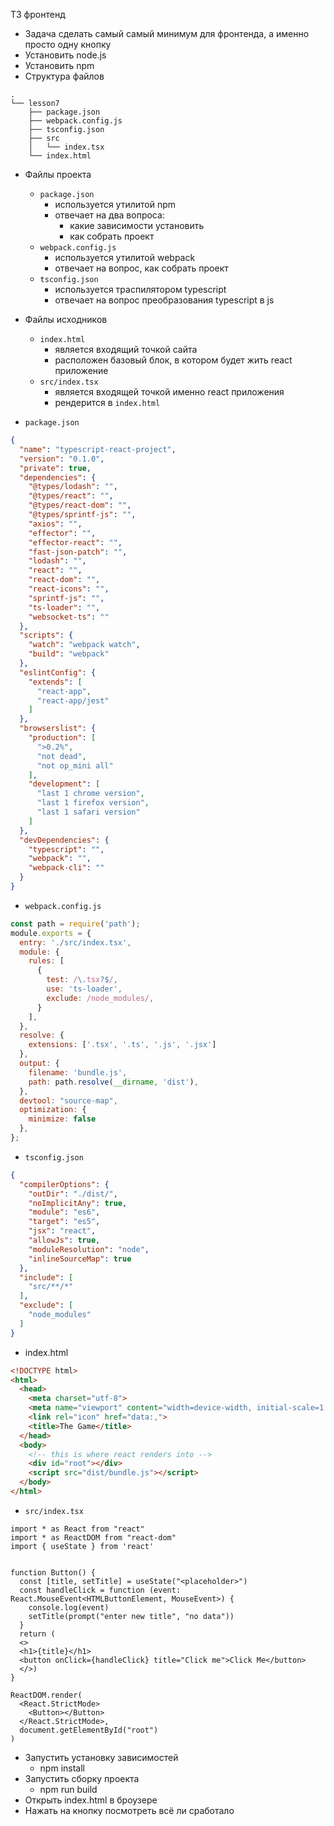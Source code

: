 ТЗ фронтенд

- Задача сделать самый самый минимум для фронтенда, а именно просто одну кнопку
- Установить node.js
- Установить npm
- Структура файлов
```
.
└── lesson7
    ├── package.json
    ├── webpack.config.js
    ├── tsconfig.json
    ├── src
    │   └── index.tsx
    └── index.html
```
- Файлы проекта
  - `package.json`
    - используется утилитой npm
    - отвечает на два вопроса:
      - какие зависимости установить
      - как собрать проект
  - `webpack.config.js`
    - используется утилитой webpack
    - отвечает на вопрос, как собрать проект
  - `tsconfig.json`
    - используется траспилятором typescript
    - отвечает на вопрос преобразования typescript в js
- Файлы исходников
  - `index.html`
    - является входящий точкой сайта
    - расположен базовый блок, в котором будет жить react приложение
  - `src/index.tsx`
    - является входящей точкой именно react приложения 
    - рендерится в `index.html`

- `package.json`
```json
{
  "name": "typescript-react-project",
  "version": "0.1.0",
  "private": true,
  "dependencies": {
    "@types/lodash": "",
    "@types/react": "",
    "@types/react-dom": "",
    "@types/sprintf-js": "",
    "axios": "",
    "effector": "",
    "effector-react": "",
    "fast-json-patch": "",
    "lodash": "",
    "react": "",
    "react-dom": "",
    "react-icons": "",
    "sprintf-js": "",
    "ts-loader": "",
    "websocket-ts": ""
  },
  "scripts": {
    "watch": "webpack watch",
    "build": "webpack"
  },
  "eslintConfig": {
    "extends": [
      "react-app",
      "react-app/jest"
    ]
  },
  "browserslist": {
    "production": [
      ">0.2%",
      "not dead",
      "not op_mini all"
    ],
    "development": [
      "last 1 chrome version",
      "last 1 firefox version",
      "last 1 safari version"
    ]
  },
  "devDependencies": {
    "typescript": "",
    "webpack": "",
    "webpack-cli": ""
  }
}
```
- `webpack.config.js`
```js
const path = require('path');
module.exports = {
  entry: './src/index.tsx',
  module: {
    rules: [
      {
        test: /\.tsx?$/,
        use: 'ts-loader',
        exclude: /node_modules/,
      }
    ],
  },
  resolve: {
    extensions: ['.tsx', '.ts', '.js', '.jsx']
  },
  output: {
    filename: 'bundle.js',
    path: path.resolve(__dirname, 'dist'),
  },
  devtool: "source-map",
  optimization: {
    minimize: false
  },
};
```
- `tsconfig.json`
```json
{
  "compilerOptions": {
    "outDir": "./dist/",
    "noImplicitAny": true,
    "module": "es6",
    "target": "es5",
    "jsx": "react",
    "allowJs": true,
    "moduleResolution": "node",
    "inlineSourceMap": true
  },
  "include": [
    "src/**/*"
  ],
  "exclude": [
    "node_modules"
  ]
}
```
- index.html
```html
<!DOCTYPE html>
<html>
  <head>
    <meta charset="utf-8">
    <meta name="viewport" content="width=device-width, initial-scale=1.0" />
    <link rel="icon" href="data:,">
    <title>The Game</title>
  </head>
  <body>
    <!-- this is where react renders into -->
    <div id="root"></div>
    <script src="dist/bundle.js"></script>
  </body>
</html>
```
- `src/index.tsx`
```tsx
import * as React from "react"
import * as ReactDOM from "react-dom"
import { useState } from 'react'


function Button() {
  const [title, setTitle] = useState("<placeholder>")
  const handleClick = function (event: React.MouseEvent<HTMLButtonElement, MouseEvent>) {
    console.log(event)
    setTitle(prompt("enter new title", "no data"))
  }
  return (
  <>
  <h1>{title}</h1>
  <button onClick={handleClick} title="Click me">Click Me</button>
  </>)
}

ReactDOM.render(
  <React.StrictMode>
    <Button></Button>
  </React.StrictMode>,
  document.getElementById("root")
)
```
- Запустить установку зависимостей
  - npm install
- Запустить сборку проекта
  - npm run build
- Открыть index.html в броузере
- Нажать на кнопку посмотреть всё ли сработало
